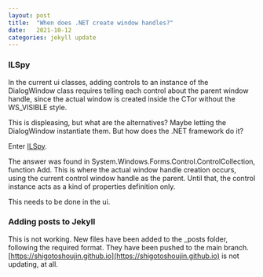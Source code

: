 ```yaml
---
layout: post
title:  "When does .NET create window handles?"
date:   2021-10-12
categories: jekyll update
---
```


### ILSpy
In the current ui classes, adding controls to an instance of the DialogWindow class requires telling each control about the parent window handle, since the actual window is created inside the CTor without the WS_VISIBLE style.

This is displeasing, but what are the alternatives? Maybe letting the DialogWindow instantiate them. But how does the .NET framework do it?

Enter [ILSpy](https://github.com/icsharpcode/ILSpy).

The answer was found in System.Windows.Forms.Control.ControlCollection, function Add.
This is where the actual window handle creation occurs, using the current control window handle as the parent.
Until that, the control instance acts as a kind of properties definition only.

This needs to be done in the ui.

### Adding posts to Jekyll
This is not working. New files have been added to the _posts folder, following the required format.
They have been pushed to the main branch.
[https://shigotoshoujin.github.io](https://shigotoshoujin.github.io) is not updating, at all.

